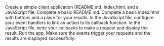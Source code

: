 Create a simple client application (README.md, index.html, and a JavaScript file.
Complete a basic README.md.
Complete a basic index.html with buttons and a place for your results.
In the JavaScript file, configure your event handlers to link an action to its callback function.
In the JavaScript file, write your callbacks to make a request and display the result. 
Run the app. Make sure the events trigger your requests and the results are displayed successfully.